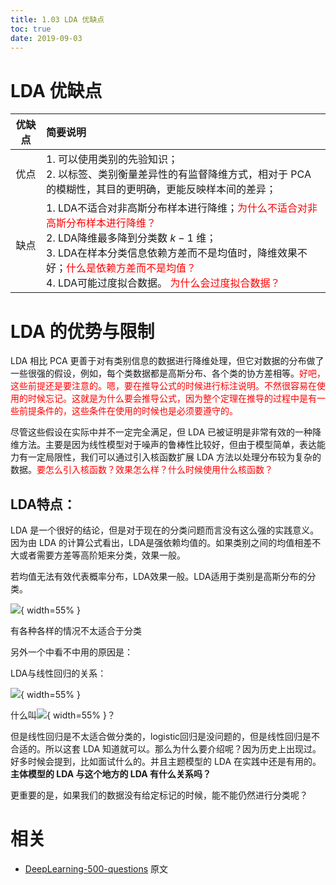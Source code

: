 ```yaml
---
title: 1.03 LDA 优缺点
toc: true
date: 2019-09-03
---
```

# LDA 优缺点


| 优缺点 | 简要说明                                                                                                                                                                |
|:------:|:----------------------------------------------------------------------------------------------------------------------------------------------------------------------- |
|  优点  | 1. 可以使用类别的先验知识；<br />2. 以标签、类别衡量差异性的有监督降维方式，相对于 PCA 的模糊性，其目的更明确，更能反映样本间的差异；                                     |
|  缺点  | 1. LDA不适合对非高斯分布样本进行降维；<span style="color:red;">为什么不适合对非高斯分布样本进行降维？</span><br />2. LDA降维最多降到分类数 $k-1$ 维；<br />3. LDA在样本分类信息依赖方差而不是均值时，降维效果不好；<span style="color:red;">什么是依赖方差而不是均值？</span><br />4. LDA可能过度拟合数据。 <span style="color:red;">为什么会过度拟合数据？</span>|






# LDA 的优势与限制

LDA 相比 PCA 更善于对有类别信息的数据进行降维处理，但它对数据的分布做了一些很强的假设，例如，每个类数据都是高斯分布、各个类的协方差相等。<span style="color:red;">好吧，这些前提还是要注意的。嗯，要在推导公式的时候进行标注说明。不然很容易在使用的时候忘记。这就是为什么要会推导公式，因为整个定理在推导的过程中是有一些前提条件的，这些条件在使用的时候也是必须要遵守的。</span>

尽管这些假设在实际中并不一定完全满足，但 LDA 已被证明是非常有效的一种降维方法。主要是因为线性模型对于噪声的鲁棒性比较好，但由于模型简单，表达能力有一定局限性，我们可以通过引入核函数扩展 LDA 方法以处理分布较为复杂的数据。<span style="color:red;">要怎么引入核函数？效果怎么样？什么时候使用什么核函数？</span>






## LDA特点：


LDA 是一个很好的结论，但是对于现在的分类问题而言没有这么强的实践意义。因为由 LDA 的计算公式看出，LDA是强依赖均值的。如果类别之间的均值相差不大或者需要方差等高阶矩来分类，效果一般。

若均值无法有效代表概率分布，LDA效果一般。LDA适用于类别是高斯分布的分类。


![](http://images.iterate.site/blog/image/180728/5ggCm1EbI7.png?imageslim){ width=55% }

有各种各样的情况不太适合于分类

另外一个中看不中用的原因是：

LDA与线性回归的关系：


![](http://images.iterate.site/blog/image/180728/kEj4c919Hh.png?imageslim){ width=55% }

什么叫![](http://images.iterate.site/blog/image/180728/GBIHl2gbD2.png?imageslim){ width=55% }？

但是线性回归是不太适合做分类的，logistic回归是没问题的，但是线性回归是不合适的。所以这套 LDA 知道就可以。那么为什么要介绍呢？因为历史上出现过。好多时候会提到，比如面试什么的。并且主题模型的 LDA 在实践中还是有用的。**主体模型的 LDA 与这个地方的 LDA 有什么关系吗？**

更重要的是，如果我们的数据没有给定标记的时候，能不能仍然进行分类呢？





# 相关

- [DeepLearning-500-questions](https://github.com/scutan90/DeepLearning-500-questions) 原文
